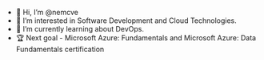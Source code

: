 - 👋 Hi, I’m @nemcve
- 👀 I’m interested in Software Development and Cloud Technologies.
- 🌱 I’m currently learning about DevOps.
- 🏆 Next goal - Microsoft Azure: Fundamentals and Microsoft Azure: Data Fundamentals certification
<!---
nemcve/nemcve is a ✨ special ✨ repository because its `README.md` (this file) appears on your GitHub profile.
You can click the Preview link to take a look at your changes.
--->
